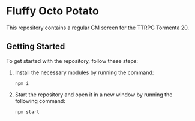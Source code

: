 # Fluffy Octo Potato

This repository contains a regular GM screen for the TTRPG Tormenta 20.

## Getting Started

To get started with the repository, follow these steps:

1. Install the necessary modules by running the command:
    ```
    npm i
    ```

2. Start the repository and open it in a new window by running the following command:
    ```
    npm start
    ```
